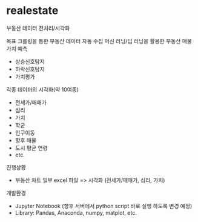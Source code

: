 # realestate
부동산 데이터 전처리/시각화

목표
  크롤링을 통한 부동산 데이터 자동 수집
  머신 러닝/딥 러닝을 활용한 부동산 매물 가치 예측
  - 상승신호탐지
  - 하락신호탐지
  - 가치평가
  
  각종 데이터의 시각화(약 10여종)
  - 전세가/매매가
  - 심리
  - 가치
  - 학군
  - 인구이동
  - 향후 매물
  - 도시 평균 연령
  - etc.

  진행상황
  - 부동산 차트 일부 excel 파일 => 시각화
  (전세가/매매가, 심리, 가치)
  

개발환경
  - Jupyter Notebook (향후 서버에서 python script 바로 실행 하도록 변경 예정)
  - Library: Pandas, Anaconda, numpy, matplot, etc.

